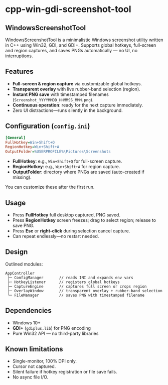 ﻿# cpp-win-gdi-screenshot-tool

## WindowsScreenshotTool

WindowsScreenshotTool is a minimalistic Windows screenshot utility written in C++ using Win32, GDI, and GDI+. 
Supports global hotkeys, full-screen and region captures, and saves PNGs automatically — no UI, no interruptions.

## Features

- **Full-screen & region capture** via customizable global hotkeys.
- **Transparent overlay** with live rubber-band selection (region).
- **Instant PNG save** with timestamped filenames (`Screenshot_YYYYMMDD_HHMMSS_MMM.png`).
- **Continuous operation**: ready for the next capture immediately.
- Zero UI distractions—runs silently in the background.

## Configuration (`config.ini`)

```ini
[General]
FullHotkey=Win+Shift+Q
RegionHotkey=Win+Shift+A
OutputFolder=%USERPROFILE%\Pictures\Screenshots
```

* **FullHotkey**: e.g., `Win+Shift+Q` for full-screen capture.
* **RegionHotkey**: e.g., `Win+Shift+A` for region capture.
* **OutputFolder**: directory where PNGs are saved (auto-created if missing).

You can customize these after the first run.

## Usage

* Press **FullHotkey** full desktop captured, PNG saved.
* Press **RegionHotkey** screen freezes; drag to select region; release to save PNG.
* Press **Esc** or **right-click** during selection cancel capture.
* Can repeat endlessly—no restart needed.

## Design

Outlined modules:

```
AppController
 ├─ ConfigManager       // reads INI and expands env vars
 ├─ HotkeyListener      // registers global hotkeys
 ├─ CaptureEngine       // captures full screen or crops region
 ├─ OverlayWindow       // transparent overlay + rubber-band selection
 └─ FileManager         // saves PNG with timestamped filename
```

## Dependencies

* Windows 10+
* **GDI+** (`gdiplus.lib`) for PNG encoding
* Pure Win32 API — no third-party libraries

## Known limitations

* Single-monitor, 100% DPI only.
* Cursor not captured.
* Silent failure if hotkey registration or file save fails.
* No async file I/O.

